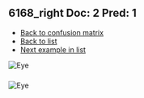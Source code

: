 ## 6168_right Doc: 2 Pred: 1
- [Back to confusion matrix](https://github.com/juliandewit/kaggle_retinopathy/blob/master/matrix.md)
- [Back to list](https://github.com/juliandewit/kaggle_retinopathy/blob/master/lists/21/list.md)
- [Next example in list](https://github.com/juliandewit/kaggle_retinopathy/blob/master/lists/21/62/6228_right.md)

![Eye](https://retinopaty.blob.core.windows.net/size1024/6168_right_2.jpeg)

### 

![Eye]()
